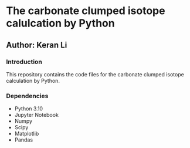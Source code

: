 # The carbonate clumped isotope calulcation by Python

## Author: Keran Li

### Introduction

This repository contains the code files for the carbonate clumped isotope calculation by Python. 

### Dependencies

* Python 3.10
* Jupyter Notebook
* Numpy
* Scipy
* Matplotlib
* Pandas
  
